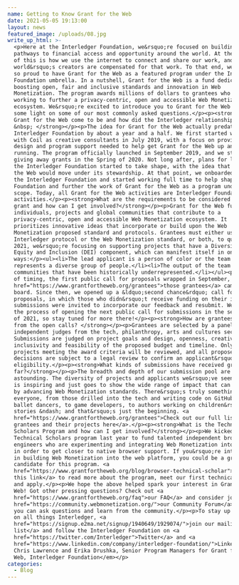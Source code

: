 ```yaml
---
name: Getting to Know Grant for the Web
date: 2021-05-05 19:13:00
layout: news
featured_image: /uploads/08.jpg
write_up_html: >-
  <p>Here at the Interledger Foundation, we&rsquo;re focused on building
  pathways to financial access and opportunity around the world. At the center
  of this is how we use the internet to connect and share our work, and how the
  world&rsquo;s creators are compensated for that work. To that end, we&rsquo;re
  so proud to have Grant for the Web as a featured program under the Interledger
  Foundation umbrella. In a nutshell, Grant for the Web is a fund dedicated to
  boosting open, fair and inclusive standards and innovation in Web
  Monetization. The program awards millions of dollars to grantees who are
  working to further a privacy-centric, open and accessible Web Monetization
  ecosystem. We&rsquo;re excited to introduce you to Grant for the Web and shed
  some light on some of our most commonly asked questions.</p><p><strong>How did
  Grant for the Web come to be and how did the Interledger relationship develop?
  &nbsp; </strong></p><p>The idea for Grant for the Web actually predates the
  Interledger Foundation by about a year and a half. We first started working
  with Coil as creative consultants in July 2019, with a focus on providing the
  design and program support needed to help get Grant for the Web up and
  running. The program officially launched in September 2019, and we started
  giving away grants in the Spring of 2020. Not long after, plans for launching
  the Interledger Foundation started to take shape, with the idea that Grant for
  the Web would move under its stewardship. At that point, we onboarded fully to
  the Interledger Foundation and started working full time to help shape the
  Foundation and further the work of Grant for the Web as a program under its
  scope. Today, all Grant for the Web activities are Interledger Foundation
  activities.</p><p><strong>What are the requirements to be considered for a
  grant and how can I get involved?</strong></p><p>Grant for the Web funds
  individuals, projects and global communities that contribute to a
  privacy-centric, open and accessible Web Monetization ecosystem. It
  prioritizes innovative ideas that incorporate or build upon the Web
  Monetization proposed standard and protocols. Grantees must either use the
  Interledger protocol or the Web Monetization standard, or both, to qualify. In
  2021, we&rsquo;re focusing on supporting projects that have a Diversity,
  Equity and Inclusion (DEI) component, which can manifest itself in one of two
  ways:</p><ul><li>The lead applicant is a person of color or the team
  represents a diverse group of people.</li><li>The output of the team benefits
  communities that have been historically underrepresented.</li></ul><p>In terms
  of timing, the first public call for proposals wrapped in September, and <a
  href="https://www.grantfortheweb.org/grantees">those grantees</a> came on
  board. Since then, we opened up a &ldquo;second chance&rdquo; call for
  proposals, in which those who didn&rsquo;t receive funding on their initial
  submissions were invited to incorporate our feedback and resubmit. We are in
  the process of opening the next public call for submissions in the second half
  of 2021, so stay tuned for more there!</p><p><strong>How are grantees selected
  from the open calls? </strong></p><p>Grantees are selected by a panel of
  independent judges from the tech, philanthropy, arts and cultures sectors.
  Submissions are judged on project goals and design, openness, creativity,
  inclusivity and feasibility of the proposed budget and timeline. Only those
  projects meeting the award criteria will be reviewed, and all proposed award
  decisions are subject to a legal review to confirm an applicant&rsquo;s
  eligibility.</p><p><strong>What kinds of submissions have received grants so
  far?</strong></p><p>The breadth and depth of our submission pool are truly
  astounding. The diversity of projects and applicants we&rsquo;ve seen to date
  is inspiring and just goes to show the wide range of impact that can be made
  by advancing Web Monetization standards. There&rsquo;s truly something for
  everyone, from those drilled into the tech and writing code on GitHub, to
  ballet dancers, to game developers, to authors working on children&rsquo;s
  stories &ndash; and that&rsquo;s just the beginning. <a
  href="https://www.grantfortheweb.org/grantees">Check out our full list of
  grantees and their projects here</a>.</p><p><strong>What is the Technical
  Scholars Program and how can I get involved?</strong></p><p>We kicked off the
  Technical Scholars program last year to fund talented independent browser
  engineers who are experimenting and integrating Web Monetization into browsers
  in order to get closer to native browser support. If you&rsquo;re interested
  in building Web Monetization into the web platform, you could be a great
  candidate for this program. <a
  href="https://www.grantfortheweb.org/blog/browser-technical-scholar">Follow
  this link</a> to read more about the program, meet our first technical scholar
  and apply.</p><p>We hope the above helped spark your interest in Grant for the
  Web! Got other pressing questions? Check out <a
  href="https://www.grantfortheweb.org/faq">our FAQ</a> and consider joining <a
  href="https://community.webmonetization.org/">our Community Forum</a>, where
  you can ask questions and learn from the community.</p><p>To stay up to date
  on all things Interledger, <a
  href="https://signup.e2ma.net/signup/1940649/1929074/">join our mailing
  list</a> and follow the Interledger Foundation on <a
  href="https://twitter.com/Interledger">Twitter</a> and <a
  href="https://www.linkedin.com/company/interledger-foundation/">LinkedIn</a>.</p><p><em>By
  Chris Lawrence and Erika Drushka, Senior Program Managers for Grant for the
  Web, Interledger Foundation</em></p>
categories:
  - Blog
---
```

